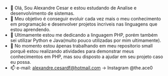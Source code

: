 - 👋 Olá, Sou Alexandre Cesar e estou estudando de Analise e desenvolvimento de sistemas.
- 👀 Meu objetivo é conseguir evoluir cada vez mais o meu conhecimento em programação e desenvolver projetos incriveis nas linguagens que estou aprendendo.
- 🌱 Ultimamente estou me dedicando a linguagem PHP, porém também sei utilizar Python e Java(muito pouco utilizadas por mim ultimamente).
- 💞️ No momento estou ápenas trabalhando em meu repositorio small porquê estou realizando atividades para demonstrar meus conhecimentos em PHP, mas sou disposto a ajudar em seu projeto caso eu possa.
- 📫 e-mail: alexandre.cesardf@hotmail.com → Instagram @the.ace0

<!---
Alexandre-Cesar/Alexandre-Cesar is a ✨ special ✨ repository because its `README.md` (this file) appears on your GitHub profile.
You can click the Preview link to take a look at your changes.
--->
